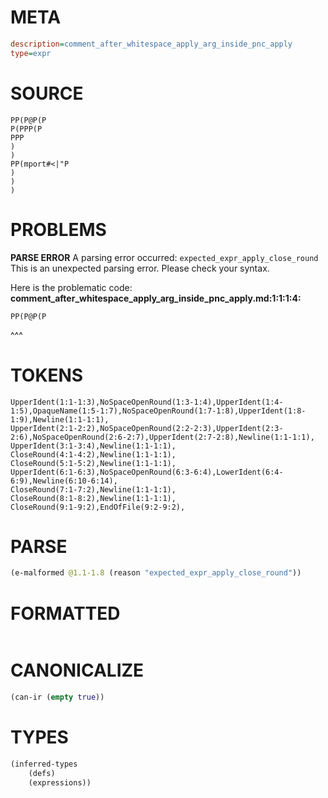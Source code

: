 # META
~~~ini
description=comment_after_whitespace_apply_arg_inside_pnc_apply
type=expr
~~~
# SOURCE
~~~roc
PP(P@P(P
P(PPP(P
PPP
)
)
PP(mport#<|"P
)
)
)
~~~
# PROBLEMS
**PARSE ERROR**
A parsing error occurred: `expected_expr_apply_close_round`
This is an unexpected parsing error. Please check your syntax.

Here is the problematic code:
**comment_after_whitespace_apply_arg_inside_pnc_apply.md:1:1:1:4:**
```roc
PP(P@P(P
```
^^^


# TOKENS
~~~zig
UpperIdent(1:1-1:3),NoSpaceOpenRound(1:3-1:4),UpperIdent(1:4-1:5),OpaqueName(1:5-1:7),NoSpaceOpenRound(1:7-1:8),UpperIdent(1:8-1:9),Newline(1:1-1:1),
UpperIdent(2:1-2:2),NoSpaceOpenRound(2:2-2:3),UpperIdent(2:3-2:6),NoSpaceOpenRound(2:6-2:7),UpperIdent(2:7-2:8),Newline(1:1-1:1),
UpperIdent(3:1-3:4),Newline(1:1-1:1),
CloseRound(4:1-4:2),Newline(1:1-1:1),
CloseRound(5:1-5:2),Newline(1:1-1:1),
UpperIdent(6:1-6:3),NoSpaceOpenRound(6:3-6:4),LowerIdent(6:4-6:9),Newline(6:10-6:14),
CloseRound(7:1-7:2),Newline(1:1-1:1),
CloseRound(8:1-8:2),Newline(1:1-1:1),
CloseRound(9:1-9:2),EndOfFile(9:2-9:2),
~~~
# PARSE
~~~clojure
(e-malformed @1.1-1.8 (reason "expected_expr_apply_close_round"))
~~~
# FORMATTED
~~~roc

~~~
# CANONICALIZE
~~~clojure
(can-ir (empty true))
~~~
# TYPES
~~~clojure
(inferred-types
	(defs)
	(expressions))
~~~
